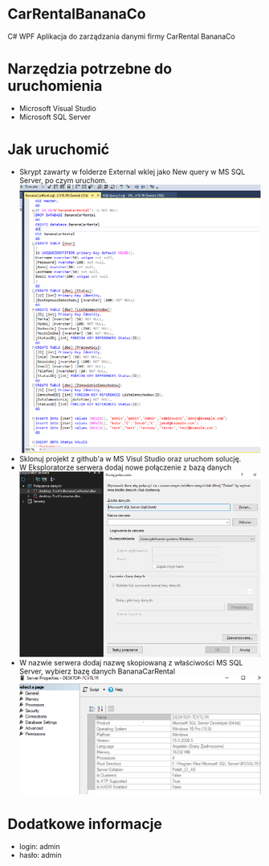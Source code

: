 # CarRentalBananaCo
C# WPF Aplikacja do zarządzania danymi firmy CarRental BananaCo
# Narzędzia potrzebne do uruchomienia
- Microsoft Visual Studio 
- Microsoft SQL Server
# Jak uruchomić
- Skrypt zawarty w folderze External wklej jako New query w MS SQL Server, po czym uruchom.
![image](https://github.com/kawaii-kubus/CarRentalBananaCo/blob/afef831840261781efd059043fe1a09201b95bac/Query.PNG)
- Sklonuj projekt z github'a w MS Visul Studio oraz uruchom solucję.
- W Eksploratorze serwera dodaj nowe połączenie z bazą danych
![image](https://github.com/kawaii-kubus/CarRentalBananaCo/blob/705290b4c57fc96278c4295d1abdbeedb81fb58c/Serwer.PNG)
- W nazwie serwera dodaj nazwę skopiowaną z właściwości MS SQL Server, wybierz bazę danych BananaCarRental
![image](https://github.com/kawaii-kubus/CarRentalBananaCo/blob/2e6b57d1893b3d4773c3cc2af5b1969b3e733784/sql.PNG)
  
# Dodatkowe informacje
- login: admin
- hasło: admin


